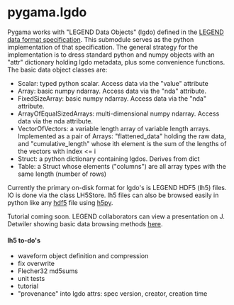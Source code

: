 # pygama.lgdo

Pygama works with "LEGEND Data Objects" (lgdo) defined in the [LEGEND data
format specification](https://github.com/legend-exp/legend-data-format-specs).
This submodule serves as the python implementation of that specification. The
general strategy for the implementation is to dress standard python and numpy
objects with an "attr" dictionary holding lgdo metadata, plus some convenience
functions. The basic data object classes are:

* Scalar: typed python scalar. Access data via the "value" attribute
* Array: basic numpy ndarray. Access data via the "nda" attribute. 
* FixedSizeArray: basic numpy ndarray. Access data via the "nda" attribute.
* ArrayOfEqualSizedArrays: multi-dimensional numpy ndarray. Access data via the nda attribute.
* VectorOfVectors: a variable length array of variable length arrays.
Implemented as a pair of Arrays: "flattened_data" holding the raw data, and
"cumulative_length" whose ith element is the sum of the lengths of the vectors
with index <= i
* Struct: a python dictionary containing lgdos. Derives from dict
* Table: a Struct whose elements ("columns") are all array types with the same
length (number of rows)

Currently the primary on-disk format for lgdo's is LEGEND HDF5 (lh5) files. IO
is done via the class LH5Store.
lh5 files can also be browsed easily in python like any [hdf5](https://www.hdfgroup.org/) file using [h5py](https://www.h5py.org/). 

Tutorial coming soon. LEGEND collaborators can view a presentation on J. Detwiler showing basic data browsing methods [here](https://indico.legend-exp.org/event/371/contributions/1915/attachments/1167/1696/20200730_PGTProcessing.pdf).

#### lh5 to-do's
* waveform object definition and compression
* fix overwrite
* Flecher32 md5sums
* unit tests
* tutorial
* "provenance" into lgdo attrs: spec version, creator, creation time
